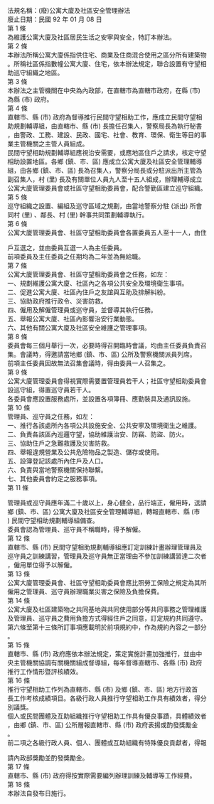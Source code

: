 法規名稱：(廢)公寓大廈及社區安全管理辦法  
廢止日期：民國 92 年 01 月 08 日  
第 1 條  
為維護公寓大廈及社區居民生活之安寧與安全，特訂本辦法。  
第 2 條  
本辦法所稱公寓大廈係指供住宅、商業及住商混合使用之區分所有建築物  
。所稱社區係指數幢公寓大廈、住宅，依本辦法規定，聯合設置有守望相  
助巡守組織之地區。  
第 3 條  
本辦法之主管機關在中央為內政部，在直轄市為直轄市政府，在縣 (市)  
為縣 (市) 政府。  
第 4 條  
直轄市、縣 (市) 政府為督導推行民間守望相助工作，應成立民間守望相  
助規劃輔導組，由直轄市、縣 (市) 長擔任召集人，警察局長為執行秘書  
，由警政、工務、建設、民政、國宅、社會、教育、環保、衛生等目的事  
業主管機關之主管人員組成。  
民間守望相助規劃輔導組應視治安需要，或應地區住戶之請求，核定守望  
相助設置地區。各鄉 (鎮、市、區) 應成立公寓大廈及社區安全管理輔導  
組，由各鄉 (鎮、市、區) 長為召集人，警察分局長或分駐派出所主管為  
副召集人，村 (里) 長及有關單位人員九人至十五人組成，辦理輔導成立  
公寓大廈管理委員會或社區守望相助委員會，配合警勤區建立巡守組織。  
第 5 條  
巡守組織之設置、編組及巡守區域之規劃，由當地警察分駐 (派出) 所會  
同村 (里) 、鄰長、村 (里) 幹事共同策劃輔導執行。  
第 6 條  
公寓大廈管理委員會、社區守望相助委員會各置委員五人至十一人，由住  


戶互選之，並由委員互選一人為主任委員。  
前項委員及主任委員之任期均為二年並為無給職。  
第 7 條  
公寓大廈管理委員會、社區守望相助委員會之任務，如左：  
一、規劃維護公寓大廈、社區內之各項公共安全及環境衛生事項。  
二、促進公寓大廈、社區內住戶之友誼與互助及排解糾紛。  
三、協助政府推行政令、災害防救。  
四、僱用及解僱管理員或巡守員，並督導其執行任務。  
五、舉報公寓大廈、社區內影響治安行業動態。  
六、其他有關公寓大廈及社區安全維護之管理事項。  
第 8 條  
委員會每三個月舉行一次，必要時得召開臨時會議，均由主任委員負責召  
集。會議時，得邀請當地鄉 (鎮、市、區) 公所及警察機關派員列席。  
前項主任委員因故無法召集會議時，得由委員一人召集之。  
第 9 條  
公寓大廈管理委員會得視實際需要置管理員若干人；社區守望相助委員會  
設巡守組，得置巡守員若干人。  
各委員會應設置服務處所，並設置各項簿冊、應勤裝具及通訊設施。  
第 10 條  
管理員、巡守員之任務，如左：  
一、推行各該處所內各項公共設施安全、公共安寧及環境衛生之維護。  
二、負責各該區內巡邏守望，協助維護治安、防竊、防盜、防火。  
三、協助住戶之急難救護及災害防救。  
四、舉報違規營業及公共危險物品之製造、儲存或使用。  
五、設簿登記該處所內住戶及人口。  
六、負責與當地警察機關保持聯繫。  
七、其他委員會約定之服務事項。  
第 11 條  


管理員或巡守員應年滿二十歲以上，身心健全，品行端正，僱用時，送請  
鄉 (鎮、市、區) 公寓大廈及社區安全管理輔導組，轉報直轄市、縣 (市  
) 民間守望相助規劃輔導組備查。  
委員會認為管理員、巡守員不稱職時，得予解僱。  
第 12 條  
直轄市、縣 (市) 民間守望相助規劃輔導組應訂定訓練計畫辦理管理員及  
巡守員之訓練講習，管理員及巡守員無正當理由不參加訓練講習達二次者  
，僱用單位得予以解僱。  
第 13 條  
公寓大廈管理委員會、社區守望相助委員會應比照勞工保險之規定為其所  
僱用之管理員、巡守員辦理職業災害之保險及負擔保費。  
第 14 條  
公寓大廈及社區建築物之共同基地與共同使用部分等共同事務之管理維護  
及管理員、巡守員之費用負擔方式得經住戶之同意，訂定規約共同遵守。  
第六條至第十三條所訂事項應載明於前項規約中，作為規約內容之一部分  
。  
第 15 條  
直轄市、縣 (市) 政府應依本辦法規定，策定實施計畫加強推行，並由中  
央主管機關協調有關機關組成督導組，每年督導直轄市、各縣 (市) 政府  
推行工作情形暨評核績效。  
第 16 條  
推行守望相助工作列為直轄市、縣 (市) 及鄉 (鎮、市、區) 地方行政首  
長工作考核成績項目。各級行政人員推行守望相助工作具有績效者，得分  
別議獎。  
個人或民間團體及互助組織推行守望相助工作具有優良事蹟，具體績效者  
，由鄉 (鎮、市、區) 公所層報直轄市、縣 (市) 政府表揚或酌發獎勵金  
。  
前二項之各級行政人員、個人、團體或互助組織有特殊優良貢獻者，得報  


請內政部獎勵並酌發獎勵金。  
第 17 條  
直轄市、縣 (市) 政府得按實際需要編列辦理訓練及輔導等工作經費。  
第 18 條  
本辦法自發布日施行。  


